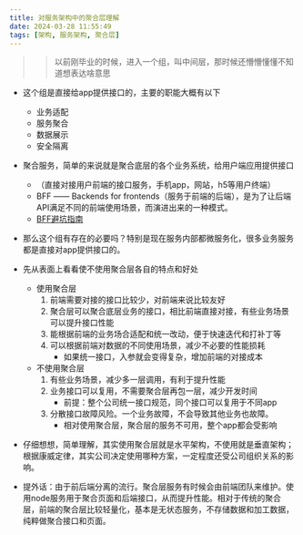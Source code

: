 ```yaml
---
title: 对服务架构中的聚合层理解
date: 2024-03-28 11:55:49
tags: [架构, 服务架构, 聚合层]
---
```


>> 以前刚毕业的时候，进入一个组，叫中间层，那时候还懵懵懂懂不知道想表达啥意思

+ 这个组是直接给app提供接口的，主要的职能大概有以下
    + 业务适配
    + 服务聚合
    + 数据展示
    + 安全隔离

+ 聚合服务，简单的来说就是聚合底层的各个业务系统，给用户端应用提供接口
    - （直接对接用户前端的接口服务，手机app，网站，h5等用户终端）
    - BFF —— Backends for frontends（服务于前端的后端），是为了让后端API满足不同的前端使用场景，而演进出来的一种模式。
    - [BFF避坑指南](https://mp.weixin.qq.com/s/IZ5wD2Dc5k83dP6dR8M9xg)

+ 那么这个组有存在的必要吗？特别是现在服务内部都微服务化，很多业务服务都是直接对app提供接口的。

+ 先从表面上看看使不使用聚合层各自的特点和好处
    - 使用聚合层
        1. 前端需要对接的接口比较少，对前端来说比较友好
        2. 聚合层可以聚合底层业务的接口，相比前端直接对接，有些业务场景可以提升接口性能
        3. 能根据前端的业务场合适配和统一改动，便于快速迭代和打补丁等
        4. 可以根据前端对数据的不同使用场景，减少不必要的性能损耗
            - 如果统一接口，入参就会变得复杂，增加前端的对接成本
    - 不使用聚合层
        1. 有些业务场景，减少多一层调用，有利于提升性能
        2. 业务接口可以复用，不需要聚合层再包一层，减少开发时间
            - 前提：整个公司统一接口规范，同个接口可以复用于不同app    
        3. 分散接口故障风险。一个业务故障，不会导致其他业务也故障。
            - 相对使用聚合层，聚合层的服务不可用，整个app都会受影响 

+ 仔细想想，简单理解，其实使用聚合层就是水平架构，不使用就是垂直架构；根据康威定律，其实公司决定使用哪种方案，一定程度还受公司组织关系的影响。

+ 提外话：由于前后端分离的流行。聚合层服务有时候会由前端团队来维护。使用node服务用于聚合页面和后端接口，从而提升性能。相对于传统的聚合层，前端的聚合层比较轻量化，基本是无状态服务，不存储数据和加工数据，纯粹做聚合接口和页面。



